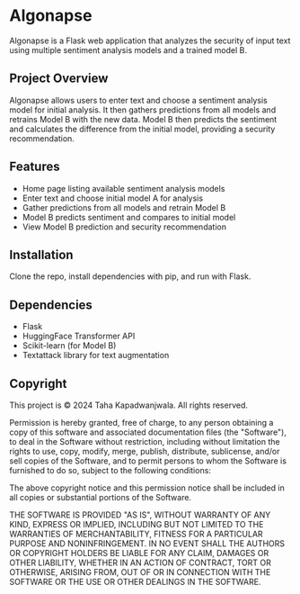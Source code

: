  # Algonapse

Algonapse is a Flask web application that analyzes the security of input text using multiple sentiment analysis models and a trained model B.

## Project Overview
Algonapse allows users to enter text and choose a sentiment analysis model for initial analysis. It then gathers predictions from all models and retrains Model B with the new data. Model B then predicts the sentiment and calculates the difference from the initial model, providing a security recommendation.

## Features
- Home page listing available sentiment analysis models
- Enter text and choose initial model A for analysis
- Gather predictions from all models and retrain Model B
- Model B predicts sentiment and compares to initial model
- View Model B prediction and security recommendation

## Installation
Clone the repo, install dependencies with pip, and run with Flask.

## Dependencies
- Flask
- HuggingFace Transformer API
- Scikit-learn (for Model B)
- Textattack library for text augmentation

## Copyright

This project is © 2024 Taha Kapadwanjwala. All rights reserved.

Permission is hereby granted, free of charge, to any person obtaining a copy of this software and associated documentation files (the "Software"), to deal in the Software without restriction, including without limitation the rights to use, copy, modify, merge, publish, distribute, sublicense, and/or sell copies of the Software, and to permit persons to whom the Software is furnished to do so, subject to the following conditions:

The above copyright notice and this permission notice shall be included in all copies or substantial portions of the Software.

THE SOFTWARE IS PROVIDED "AS IS", WITHOUT WARRANTY OF ANY KIND, EXPRESS OR IMPLIED, INCLUDING BUT NOT LIMITED TO THE WARRANTIES OF MERCHANTABILITY, FITNESS FOR A PARTICULAR PURPOSE AND NONINFRINGEMENT. IN NO EVENT SHALL THE AUTHORS OR COPYRIGHT HOLDERS BE LIABLE FOR ANY CLAIM, DAMAGES OR OTHER LIABILITY, WHETHER IN AN ACTION OF CONTRACT, TORT OR OTHERWISE, ARISING FROM, OUT OF OR IN CONNECTION WITH THE SOFTWARE OR THE USE OR OTHER DEALINGS IN THE SOFTWARE.


